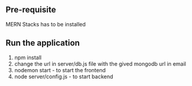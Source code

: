 ## Pre-requisite 
MERN Stacks has to be installed

## Run the application 
1. npm install
2. change the url in server/db.js file with the gived mongodb url in email
3. nodemon start - to start the frontend
4. node server/config.js - to start backend